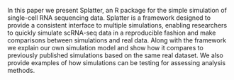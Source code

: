 In this paper we present Splatter, an R package for the simple simulation of single-cell RNA sequencing data. Splatter is a framework designed to provide a consistent interface to multiple simulations, enabling researchers to quickly simulate scRNA-seq data in a reproducible fashion and make comparisons between simulations and real data. Along with the framework we explain our own simulation model and show how it compares to previously published simulations based on the same real dataset. We also provide examples of how simulations can be testing for assessing analysis methods.